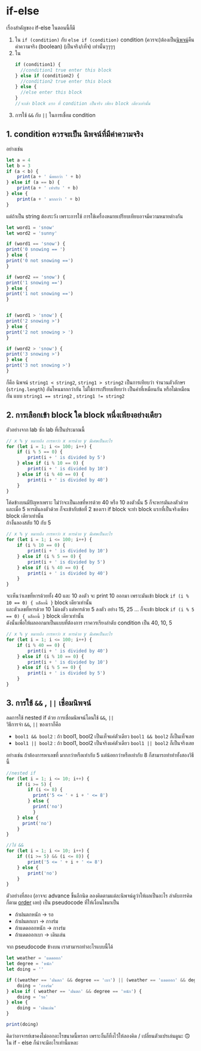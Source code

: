 # if-else 
เรื่องสำคัญของ if-else ในตอนนี้ก็มี 
1. ใน `if (condition)` กับ `else if (condition)` condition (ควรจะ)ต้องเป็น[นิพจน์](https://github.com/swu60576/cp121-notebook/blob/master/1-data.md#%E0%B8%97%E0%B8%B3%E0%B9%84%E0%B8%A1%E0%B9%80%E0%B8%A3%E0%B8%B2%E0%B8%96%E0%B8%B6%E0%B8%87%E0%B8%95%E0%B9%89%E0%B8%AD%E0%B8%87%E0%B8%84%E0%B8%B3%E0%B8%99%E0%B8%B6%E0%B8%87%E0%B9%80%E0%B8%A3%E0%B8%B7%E0%B9%88%E0%B8%AD%E0%B8%87-datatype-%E0%B8%94%E0%B9%89%E0%B8%A7%E0%B8%A2-)คืนค่าความจริง (boolean) (เป็นจริง/เท็จ) เท่านั้นๆๆๆๆ 
2. ใน  
    ```javascript
    if (condition1) {
      //condition1 true enter this block
    } else if (condition2) {
      //condition2 true enter this block
    } else {
      //else enter this block
    }
    //จะเข้า block แรก ที่ condition เป็นจริง เพียง block เดียวเท่านั้น
    ```
3. การใช้ `&&` กับ `||` ในการเชื่อม condition 

## 1. condition ควรจะเป็น นิพจน์ที่มีค่าความจริง
อย่างเช่น 
```javascript
let a = 4
let b = 3
if (a < b) {
    print(a + ' น้อยกว่า ' + b)
} else if (a == b) {
    print(a + ' เท่ากับ ' + b)
} else {
    print(a + ' มากกว่า ' + b)
}
```
แต่ถ้าเป็น string ต้องระวัง เพราะการใช้ การใช้เครื่องหมายเปรียบเทียบอาจมีความหมายต่างกัน 
```javascript
let word1 = 'snow'
let word2 = 'sunny'

if (word1 == 'snow') {
print('0 snowing == ')
} else {
print('0 not snowing ==')
}

if (word2 == 'snow') {
print('1 snowing ==')
} else {
print('1 not snowing ==')
}


if (word1 > 'snow') {
print('2 snowing >')
} else {
print('2 not snowing > ')
}

if (word2 > 'snow') {
print('3 snowing >')
} else {
print('3 not snowing >')
}
```
ก็คือ นิพจน์ `string1 < string2`, `string1 > string2` เป็นการเทียบว่า จำนวนตัวอักษร (`string.length`) อันไหนมากกว่ากัน ไม่ใช่การเปรียบเทียบว่า เป็นคำที่เหมือนกัน หรือไม่เหมือนกัน แบบ `string1 == string2` , `string1 != string2`

## 2. การเลือกเข้า block ใด block หนึ่งเพียงอย่างเดียว
ตัวอย่างจาก lab ซัก lab ที่เป็นประมาณนี้
```javascript
// x % y หมายถึง การหาว่า x หารด้วย y มีเศษเป็นอะไร
for (let i = 1; i <= 100; i++) {
    if (i % 5 == 0) {
        print(i + ' is divided by 5')
    } else if (i % 10 == 0) {
        print(i + ' is divided by 10')
    } else if (i % 40 == 0) {
        print(i + ' is divided by 40')
    }
}
```
โค้ดข้างบนมีปัญหาเพราะ ไม่ว่าจะเป็นเลขที่หารด้วย 40 หรือ 10 ลงตัวนั้น 5 ก็จะหารมันลงตัวด้วย <br > 
และเมื่อ 5 หารมันลงตัวด้วย ก็จะเข้ากับข้อที่ 2 ของเรา if block จะทำ block แรกที่เป็นจริงเพียง block เดียวเท่านั้น <br >
ถ้างั้นลองสลับ 10 กับ 5
```javascript
// x % y หมายถึง การหาว่า x หารด้วย y มีเศษเป็นอะไร
for (let i = 1; i <= 100; i++) {
    if (i % 10 == 0) {
        print(i + ' is divided by 10')
    } else if (i % 5 == 0) {
        print(i + ' is divided by 5')
    } else if (i % 40 == 0) {
        print(i + ' is divided by 40')
    }
}
```
จะเห็นว่าเลขที่หารด้วยทั้ง 40 และ 10 ลงตัว จะ print 10 ออกมา เพราะมันเข้า block `if (i % 10 == 0) { บล็อกนี้ }` block เดียวเท่านั้น <br > 
และตัวเลขที่หารด้วย 10 ไม่ลงตัว แต่หารด้วย 5 ลงตัว อย่าง 15, 25 ... ก็จะเข้า block `if (i % 5 == 0) { บล็อกนี้ }` block เดียวเท่านั้น <br >
ดังนั้นเพื่อให้ผลออกมาเป็นแบบที่ต้องการ เราควรเรียงลำดับ condition เป็น 40, 10, 5 
```javascript
// x % y หมายถึง การหาว่า x หารด้วย y มีเศษเป็นอะไร
for (let i = 1; i <= 100; i++) {
    if (i % 40 == 0) {
        print(i + ' is divided by 40')
    } else if (i % 10 == 0) {
        print(i + ' is divided by 10')
    } else if (i % 5 == 0) {
        print(i + ' is divided by 5')
    }
}
```
## 3. การใช้ `&&` , `||` เชื่อมนิพจน์
ลดการใช้ nested if ด้วย การเชื่อมนิพจน์โดนใช้ `&&`, `||`  <br >
วิธีการจำ `&&`, `||` ของเราก็คือ

* `bool1 && bool2` : ถ้า bool1, bool2 เป็นเท็จแค่ตัวเดียว `bool1 && bool2` ก็เป็นเท็จเลย
* `bool1 || bool2` : ถ้า bool1, bool2 เป็นจริงแค่ตัวเดียว `bool1 || bool2` ก็เป็นจริงเลย

อย่างเช่น ถ้าต้องการหาเลขที่ มากกว่าหรือเท่ากับ 5 แต่น้อยกว่าหรือเท่ากับ 8 ก็สามารถทำทำทั้งสองวิธีนี้
```javascript
//nested if
for (let i = 1; i <= 10; i++) {
    if (i >= 5) {
        if (i <= 8) {
          print('5 <= ' + i + ' <= 8')
        } else {
          print('no')
          }
    } else {
      print('no')
    }
}

//ใช้ &&
for (let i = 1; i <= 10; i++) {
    if ((i >= 5) && (i <= 8)) {
        print('5 <= ' + i + ' <= 8')
    } else {
        print('no')
    }
}
```
ตัวอย่างที่สอง (อาจจะ advance ขึ้นอีกนิด ลองคิดตามแต่ละนิพจน์ดูว่าให้ผลเป็นอะไร ลำดับการคิดก็ตาม [order](https://docs.microsoft.com/en-us/cpp/c-language/precedence-and-order-of-evaluation?view=vs-2019) เลย) เป็น pseudocode ที่ให้เงื่อนไขมาเป็น <br />
* ถ้าฝนตกหนัก -> รอ
* ถ้าฝนตกเบา -> กางร่ม
* ถ้าแดดออกหนัก -> กางร่ม
* ถ้าแดดออกเบา -> เดินเล่น

จาก pseudocode ข้างบน เราสามารถทำอะไรแบบนี้ได้
```javascript
let weather = 'แดดออก'
let degree = 'หนัก'
let doing = ''

if ((weather == 'ฝนตก' && degree == 'เบา') || (weather == 'แดดออก' && degree == 'หนัก')) {
    doing = 'กางร่ม'
} else if ( weather == 'ฝนตก' && degree == 'หนัก') {
    doing = 'รอ' 
} else {
    doing = 'เดินเล่น'
}

print(doing)

```
คิดว่าอาจารย์เขาคงไม่ออกอะไรขนาดนี้หรอก เพราะงั้นก็ทิ้งไว้ให้ลองคิด / เปลี่ยนตัวแปรเล่นดูนะ 🙃 <br >
ใน if - else ก็น่าจะมีอะไรเท่านี้แหละ 
